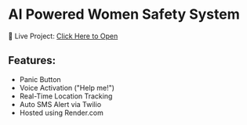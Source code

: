 # AI Powered Women Safety System

🔗 Live Project: [Click Here to Open](https://ai-powered-women-safety-1.onrender.com)

## Features:
- Panic Button
- Voice Activation ("Help me!")
- Real-Time Location Tracking
- Auto SMS Alert via Twilio
- Hosted using Render.com

